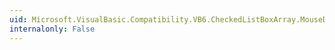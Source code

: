 ```yaml
---
uid: Microsoft.VisualBasic.Compatibility.VB6.CheckedListBoxArray.MouseDoubleClick
internalonly: False
---
```

